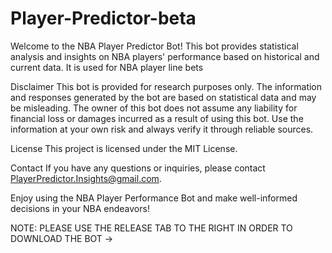 # Player-Predictor-beta

Welcome to the NBA Player Predictor Bot! This bot provides statistical analysis and insights on NBA players' performance based on historical and current data. It is used for NBA player line bets

Disclaimer
This bot is provided for research purposes only. The information and responses generated by the bot are based on statistical data and may be misleading. The owner of this bot does not assume any liability for financial loss or damages incurred as a result of using this bot. Use the information at your own risk and always verify it through reliable sources. 

License
This project is licensed under the MIT License.

Contact
If you have any questions or inquiries, please contact PlayerPredictor.Insights@gmail.com.

Enjoy using the NBA Player Performance Bot and make well-informed decisions in your NBA endeavors!


NOTE: PLEASE USE THE RELEASE TAB TO THE RIGHT IN ORDER TO DOWNLOAD THE BOT ->
